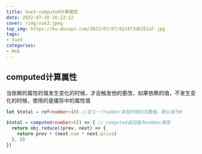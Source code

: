 ```yaml
---
title: Vue3-computed计算属性
date: 2022-07-28 16:22:12
cover: /img/vue3.jpeg
top_img: https://bu.dusays.com/2022/07/07/62c6f3d6351af.jpg
tags:
- Vue3
categories:
- Web
---
```


## computed计算属性

当依赖的属性的值发生变化的时候，才会触发他的更改，如果依赖的值，不发生变化的时候，使用的是缓存中的属性值 

```ts
let $total = ref<number>(0) //定义一个number类型的响应式数据，默认值为0

$total = computed<number>(() => { // computed返回值为number类型
  return obj.reduce((prev, next) => {
    return prev + (next.num * next.price)
  }, 0)
})
```

#### 
